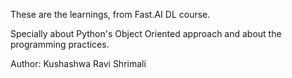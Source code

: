 These are the learnings, from Fast.AI DL course.

Specially about Python's Object Oriented approach and about the programming
practices. 

Author: Kushashwa Ravi Shrimali
